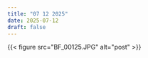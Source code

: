 ```yaml
---
title: "07 12 2025"
date: 2025-07-12
draft: false
---
```


{{< figure src="BF_00125.JPG" alt="post" >}}

